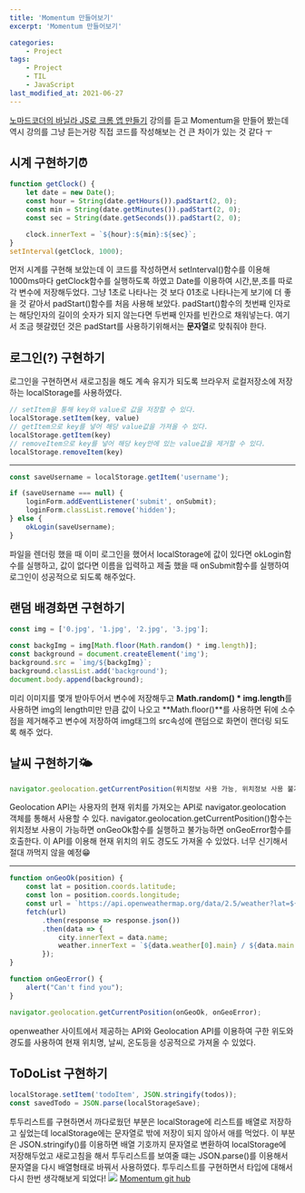 ```yaml
---
title: 'Momentum 만들어보기'
excerpt: 'Momentum 만들어보기'

categories:
    - Project
tags:
    - Project
    - TIL
    - JavaScript
last_modified_at: 2021-06-27
---
```


[노마드코더의 바닐라 JS로 크롬 앱 만들기](https://nomadcoders.co/courses) 강의를 듣고 Momentum을 만들어 봤는데 역시 강의를 그냥 듣는거랑 직접 코드를 작성해보는 건 큰 차이가 있는 것 같다 ㅜ

## 시계 구현하기⏰
```js
function getClock() {
    let date = new Date();
    const hour = String(date.getHours()).padStart(2, 0);
    const min = String(date.getMinutes()).padStart(2, 0);
    const sec = String(date.getSeconds()).padStart(2, 0);

    clock.innerText = `${hour}:${min}:${sec}`;
}
setInterval(getClock, 1000);
```
먼저 시계를 구현해 보았는데 이 코드를 작성하면서 setInterval()함수를 이용해 1000ms마다 getClock함수를 실행하도록 하였고 Date를 이용하여 시간,분,초를 따로 각 변수에 저장해두었다.
그냥 1초로 나타나는 것 보다 01초로 나타나는게 보기에 더 좋을 것 같아서 padStart()함수를 처음 사용해 보았다.
padStart()함수의 첫번째 인자로는 해당인자의 길이의 숫자가 되지 않는다면 두번째 인자를 빈칸으로 채워넣는다. 여기서 조금 헷갈렸던 것은 padStart를 사용하기위해서는 **문자열**로 맞춰줘야 한다.

## 로그인(?) 구현하기
로그인을 구현하면서 새로고침을 해도 계속 유지가 되도록 브라우저 로컬저장소에 저장하는 localStorage를 사용하였다.
```js
// setItem을 통해 key와 value로 값을 저장할 수 있다.
localStorage.setItem(key, value)
// getItem으로 key를 넣어 해당 value값을 가져올 수 있다.
localStorage.getItem(key)
// removeItem으로 key를 넣어 해당 key안에 있는 value값을 제거할 수 있다.
localStorage.removeItem(key)

```
-------------------------------------------------------------
```js
const saveUsername = localStorage.getItem('username');

if (saveUsername === null) {
    loginForm.addEventListener('submit', onSubmit);
    loginForm.classList.remove('hidden');
} else {
    okLogin(saveUsername);
}
```
파일을 렌더링 했을 때 이미 로그인을 했어서 localStorage에 값이 있다면 okLogin함수를 실행하고,
값이 없다면 이름을 입력하고 제출 했을 때 onSubmit함수를 실행하여 로그인이 성공적으로 되도록 해주었다.

## 랜덤 배경화면 구현하기
```js
const img = ['0.jpg', '1.jpg', '2.jpg', '3.jpg'];

const backgImg = img[Math.floor(Math.random() * img.length)];
const background = document.createElement('img');
background.src = `img/${backgImg}`;
background.classList.add('background');
document.body.append(background);
```
미리 이미지를 몇개 받아두어서 변수에 저장해두고 **Math.random() * img.length**를 사용하면 img의 length미만 만큼 값이 나오고 **Math.floor()**를 사용하면 뒤에 소수점을 제거해주고 변수에 저장하여 img태그의 src속성에 랜덤으로 화면이 랜더링 되도록 해주 었다.

## 날씨 구현하기🌤
```js
navigator.geolocation.getCurrentPosition(위치정보 사용 가능, 위치정보 사용 불가능)
```
Geolocation API는 사용자의 현재 위치를 가져오는 API로 navigator.geolocation 객체를 통해서 사용할 수 있다.
navigator.geolocation.getCurrentPosition()함수는 위치정보 사용이 가능하면 onGeoOk함수를 실행하고 불가능하면 onGeoError함수를 호출한다.
이 API를 이용해 현재 위치의 위도 경도도 가져올 수 있었다.
너무 신기해서 절대 까먹지 않을 예정😁

-------------------------------------------------------------

```js
function onGeoOk(position) {
    const lat = position.coords.latitude;
    const lon = position.coords.longitude;
    const url = `https://api.openweathermap.org/data/2.5/weather?lat=${lat}&lon=${lon}&appid=${API_KEY}&units=metric`;
    fetch(url)
        .then(response => response.json())
        .then(data => {
            city.innerText = data.name;
            weather.innerText = `${data.weather[0].main} / ${data.main.temp}`;
        });
}

function onGeoError() {
    alert("Can't find you");
}

navigator.geolocation.getCurrentPosition(onGeoOk, onGeoError);
```
openweather 사이트에서 제공하는 API와 Geolocation API를 이용하여 구한 위도와 경도를 사용하여 현재 위치명, 날씨, 온도등을 성공적으로 가져올 수 있었다.

## ToDoList 구현하기
```js
localStorage.setItem('todoItem', JSON.stringify(todos));
const savedTodo = JSON.parse(localStorageSave);
```
투두리스트를 구현하면서 까다로웠던 부분은 localStorage에 리스트를 배열로 저장하고 싶었는데 localStorage에는 문자열로 밖에 저장이 되지 않아서 애를 먹었다.
이 부분은 JSON.stringify()를 이용하면 배열 기호까지 문자열로 변환하여 localStorage에 저장해두었고 새로고침을 해서 투두리스트를 보여줄 떄는 JSON.parse()를 이용해서 문자열을 다시 배열형태로 바꿔서 사용하였다.
투두리스트를 구현하면서 타입에 대해서 다시 한번 생각해보게 되었다!
![]("/assets/images/01.webm")
[Momentum git hub](https://github.com/seongjinpark1/Momentum)

